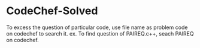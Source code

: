 # CodeChef-Solved

To excess the question of particular code, use file name as problem code on codechef to search it.
ex. To find question of PAIREQ.c++, seach PAIREQ on codechef. 
